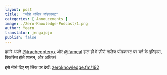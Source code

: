 ```yaml
---
layout: post
title:  "जीरो नॉलेज पॉडकास्ट"
categories: [ Annoucements ]
image: ./Zero-Knowledge-Podcast/1.png
author: Yearn
translator: jengajojo
publish: false
---
```


हमारे अपने [@tracheopteryx](https://twitter.com/tracheopteryx) और [@fameal](https://twitter.com/fameal) हाल ही में ज़ीरो नॉलेज पॉडकास्ट पर यर्न के इतिहास, विकसित होते शासन, और अधिक!

इसे नीचे दिए गए लिंक पर देखें:
[zeroknowledge.fm/192](https://www.zeroknowledge.fm/192)
